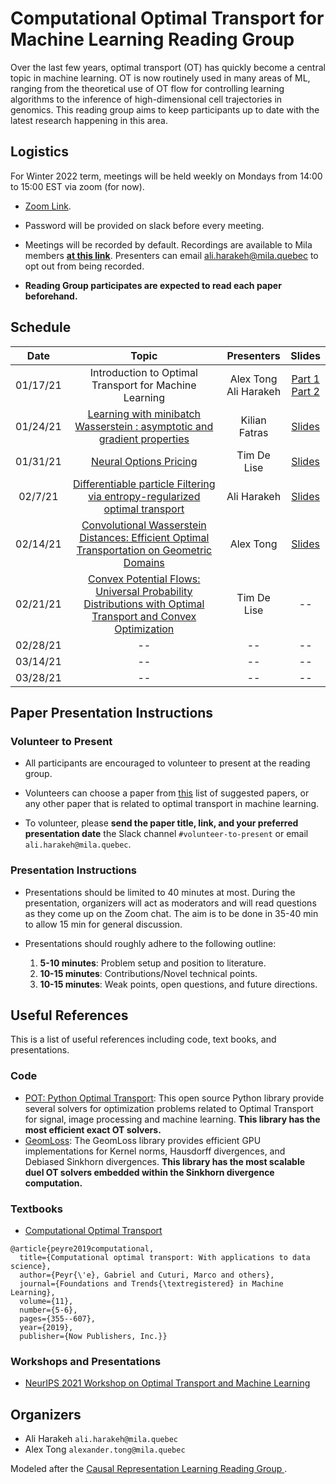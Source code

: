 # Computational Optimal Transport for Machine Learning Reading Group
Over the last few years, optimal transport (OT) has quickly become a central topic in machine learning. 
OT is now routinely used in many areas of ML, ranging from the theoretical use of OT flow for controlling learning algorithms 
to the inference of high-dimensional cell trajectories in genomics. This reading group aims to keep participants up 
to date with the latest research happening in this area.

## Logistics
For Winter 2022 term, meetings will be held weekly on Mondays from 14:00 to 15:00 EST via zoom (for now).

- [Zoom Link](https://umontreal.zoom.us/j/87115614420?pwd=a3dMR3NIeVNwank0TVU0N05DNGkvZz09).
- Password will be provided on slack before every meeting.

- Meetings will be recorded by default. Recordings are available to Mila members [**at this link**](https://drive.google.com/drive/folders/1gOGPrxrC6I6nXVokDymq7RVgYeIRU_dv?usp=sharing). Presenters can email ali.harakeh@mila.quebec to opt out from being recorded.

- **Reading Group participates are expected to read each paper beforehand.**

## Schedule
|   Date   |                                                                                   Topic                                                                                    |         Presenters         |                                                                                             Slides                                                                                              |
|:--------:|:--------------------------------------------------------------------------------------------------------------------------------------------------------------------------:|:--------------------------:|:-----------------------------------------------------------------------------------------------------------------------------------------------------------------------------------------------:|
| 01/17/21 |                                                           Introduction to Optimal Transport for Machine Learning                                                           | Alex Tong <br/>Ali Harakeh | [Part 1](https://drive.google.com/file/d/1yeseuB4Sf48q5GOFyrH0ga4vgvvwxnKD/view?usp=sharing) <br/> [Part 2](https://drive.google.com/file/d/1QFySL-HF-fz9hZCUhbzJydnfKrMsPEKF/view?usp=sharing) |
| 01/24/21 |                        [Learning with minibatch Wasserstein : asymptotic and gradient properties](http://proceedings.mlr.press/v108/fatras20a.html)                        |       Kilian Fatras        |                                                  [Slides](https://drive.google.com/file/d/1NaKzbx4ekJmSI7EaqaOxe5EoguRyapCl/view?usp=sharing)                                                   |
| 01/31/21 |                                                         [Neural Options Pricing](https://arxiv.org/abs/2105.13320)                                                         |        Tim De Lise         |                                                  [Slides](https://drive.google.com/file/d/1WIMAI3gcbEvBVS-ATjMyi5uLHvRQw6Vd/view?usp=sharing)                                                   |
| 02/7/21  |               [Differentiable particle Filtering via entropy-regularized optimal transport](http://proceedings.mlr.press/v139/corenflos21a/corenflos21a.pdf)               |        Ali Harakeh         |                                                  [Slides](https://drive.google.com/file/d/1crtq1pG9LlLdsdcJMN6JfIQheJ8b-w2a/view?usp=sharing)                                                   |
| 02/14/21 | [Convolutional Wasserstein Distances: Efficient Optimal Transportation on Geometric Domains](https://people.csail.mit.edu/jsolomon/assets/convolutional_w2.compressed.pdf) |         Alex Tong          |                                                  [Slides](https://drive.google.com/file/d/1dT8XIIGRuIW9ibUd9gi4ehMv8fhjJnuh/view?usp=sharing)                                                   |
| 02/21/21 |             [Convex Potential Flows: Universal Probability Distributions with Optimal Transport and Convex Optimization](https://arxiv.org/pdf/2012.05942.pdf)             |        Tim De Lise         |                                                                                               --                                                                                                |
| 02/28/21 |                                                                                     --                                                                                     |             --             |                                                                                               --                                                                                                |
| 03/14/21 |                                                                                     --                                                                                     |             --             |                                                                                               --                                                                                                |
| 03/28/21 |                                                                                     --                                                                                     |             --             |                                                                                               --                                                                                                |

## Paper Presentation Instructions

### Volunteer to Present
- All participants are encouraged to volunteer to present at the reading group. 


- Volunteers can choose a paper from [this](suggested-papers.md) list of suggested papers, or any other paper that is 
related to optimal transport in machine learning. 


- To volunteer, please **send the paper title, link, and your preferred presentation date** the Slack channel 
`#volunteer-to-present` or email `ali.harakeh@mila.quebec`.

### Presentation Instructions
- Presentations should be limited to 40 minutes at most. During the presentation, organizers will act as moderators and 
  will read questions as they come up on the Zoom chat. The aim is to be done in 35-40 min to allow 15 min for general 
  discussion.


- Presentations should roughly adhere to the following outline:
  1. **5-10 minutes**: Problem setup and position to literature.
  2. **10-15 minutes**: Contributions/Novel technical points.
  3. **10-15 minutes**: Weak points, open questions, and future directions.

## Useful References
This is a list of useful references including code, text books, and presentations.

### Code
- [POT: Python Optimal Transport](https://pythonot.github.io/): This open source Python library provide several 
   solvers for optimization problems related to Optimal Transport for signal, image processing and machine learning. 
   **This library has the most efficient exact OT solvers.**
- [GeomLoss](https://www.kernel-operations.io/geomloss/): The GeomLoss library provides efficient GPU 
   implementations for Kernel norms, Hausdorff divergences, and Debiased Sinkhorn divergences. **This library has 
   the most scalable duel OT solvers embedded within the Sinkhorn divergence computation.**

### Textbooks
- [Computational Optimal Transport](https://arxiv.org/abs/1803.00567)

```
@article{peyre2019computational,
  title={Computational optimal transport: With applications to data science},
  author={Peyr{\'e}, Gabriel and Cuturi, Marco and others},
  journal={Foundations and Trends{\textregistered} in Machine Learning},
  volume={11},
  number={5-6},
  pages={355--607},
  year={2019},
  publisher={Now Publishers, Inc.}}
```

### Workshops and Presentations
- [NeurIPS 2021 Workshop on Optimal Transport and Machine Learning](https://otml2021.github.io/)


## Organizers
- Ali Harakeh `ali.harakeh@mila.quebec`
- Alex Tong `alexander.tong@mila.quebec`


Modeled after the [Causal Representation Learning Reading Group
](https://github.com/csquires/causal-rep-learning-reading-group).
